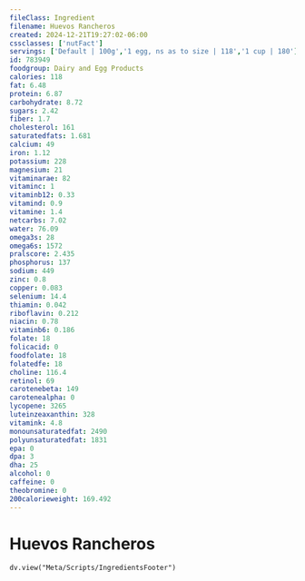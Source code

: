 ```yaml
---
fileClass: Ingredient
filename: Huevos Rancheros
created: 2024-12-21T19:27:02-06:00
cssclasses: ['nutFact']
servings: ['Default | 100g','1 egg, ns as to size | 118','1 cup | 180']
id: 783949
foodgroup: Dairy and Egg Products 
calories: 118
fat: 6.48
protein: 6.87
carbohydrate: 8.72
sugars: 2.42
fiber: 1.7
cholesterol: 161
saturatedfats: 1.681
calcium: 49
iron: 1.12
potassium: 228
magnesium: 21
vitaminarae: 82
vitaminc: 1
vitaminb12: 0.33
vitamind: 0.9
vitamine: 1.4
netcarbs: 7.02
water: 76.09
omega3s: 28
omega6s: 1572
pralscore: 2.435
phosphorus: 137
sodium: 449
zinc: 0.8
copper: 0.083
selenium: 14.4
thiamin: 0.042
riboflavin: 0.212
niacin: 0.78
vitaminb6: 0.186
folate: 18
folicacid: 0
foodfolate: 18
folatedfe: 18
choline: 116.4
retinol: 69
carotenebeta: 149
carotenealpha: 0
lycopene: 3265
luteinzeaxanthin: 328
vitamink: 4.8
monounsaturatedfat: 2490
polyunsaturatedfat: 1831
epa: 0
dpa: 3
dha: 25
alcohol: 0
caffeine: 0
theobromine: 0
200calorieweight: 169.492
---
```


# Huevos Rancheros

```dataviewjs
dv.view("Meta/Scripts/IngredientsFooter")
```